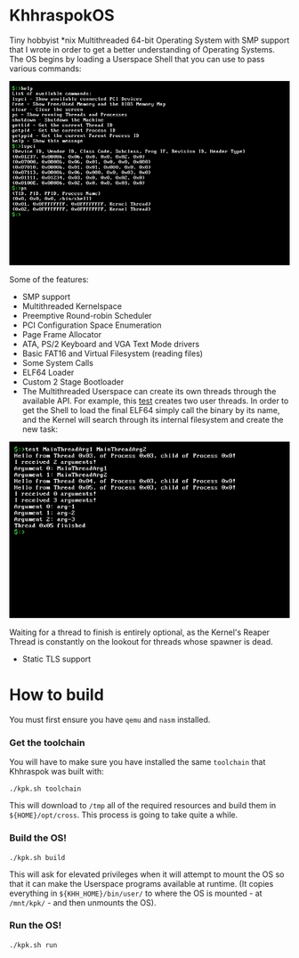 # KhhraspokOS

Tiny hobbyist *nix Multithreaded 64-bit Operating System with SMP support that I
wrote in order to get a better understanding of Operating Systems.
The OS begins by loading a Userspace Shell that you can use to pass various
commands:

![sample1](./images/sample1.png)

Some of the features:
- SMP support
- Multithreaded Kernelspace
- Preemptive Round-robin Scheduler
- PCI Configuration Space Enumeration
- Page Frame Allocator
- ATA, PS/2 Keyboard and VGA Text Mode drivers
- Basic FAT16 and Virtual Filesystem (reading files)
- Some System Calls
- ELF64 Loader
- Custom 2 Stage Bootloader
- The Multithreaded Userspace can create its own threads through the available
API. For example, this [test](https://github.com/mogasergiu/KhhraspokOS/blob/main/src/user/programs/test.cpp)
creates two user threads. In order to get the Shell to load the final ELF64
simply call the binary by its name, and the Kernel will search through its
internal filesystem and create the new task:

![sample2](./images/sample2.png)

Waiting for a thread to finish is entirely optional, as the Kernel's Reaper Thread
is constantly on the lookout for threads whose spawner is dead.
- Static TLS support

# How to build

You must first ensure you have `qemu` and `nasm` installed.

### Get the toolchain
You will have to make sure you have installed the same `toolchain` that Khhraspok
was built with:

```
./kpk.sh toolchain
```

This will download to `/tmp` all of the required resources and build them in
`${HOME}/opt/cross`. This process is going to take quite a while.

### Build the OS!

```
./kpk.sh build
```

This will ask for elevated privileges when it will attempt to mount the OS so that
it can make the Userspace programs available at runtime. (It copies everything in
`${KHH_HOME}/bin/user/` to where the OS is mounted - at `/mnt/kpk/` - and then unmounts the OS).

### Run the OS!

```
./kpk.sh run
```

